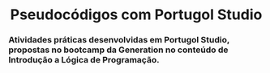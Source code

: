 <h1 align="center"> Pseudocódigos com Portugol Studio </h1>

<h3> Atividades práticas desenvolvidas em Portugol Studio, propostas no bootcamp da Generation no conteúdo de Introdução a Lógica de Programação.</h3><br/>

